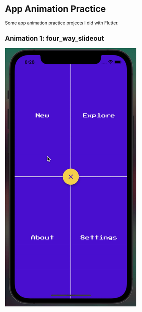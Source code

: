 # App Animation Practice

Some app animation practice projects I did with Flutter.

## Animation 1: four_way_slideout

 <img src="https://raw.githubusercontent.com/josh-umahi/josh-umahi/master/.github/images/animation_prac1.gif" width="420"/>
